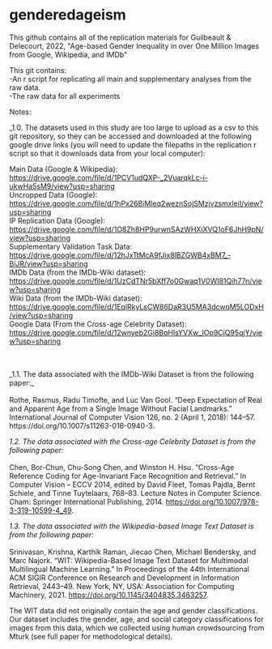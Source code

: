 # genderedageism

This github contains all of the replication materials for Guilbeault & Delecourt, 2022, "Age-based Gender Inequality in over One Million Images from Google, Wikipedia, and IMDb"

This git contains: <br>
-An r script for replicating all main and supplementary analyses from the raw data. <br>
-The raw data for all experiments<br>

Notes: 
<br>

_1.0. The datasets used in this study are too large to upload as a csv to this git repository, so they can be accessed and downloaded at the following google drive links (you will need to update the filepaths in the replication r script so that it downloads data from your local computer): <br>

Main Data (Google & Wikipedia): https://drive.google.com/file/d/1PCV1udQXP-_2VuarqkLc-i-ukwHa5sM9/view?usp=sharing<br>
Uncropped Data (Google): https://drive.google.com/file/d/1hPx26BiMleq2weznSojSMzjvzsmxleiI/view?usp=sharing <br>
IP Replication Data (Google): https://drive.google.com/file/d/1O8Zh8HP9urwnSAzWHXiXVQ1oF6JhH9pN/view?usp=sharing <br>
Supplementary Validation Task Data: https://drive.google.com/file/d/12hJxTtMcA9fJix8lBZGWB4xBM7_-BiJR/view?usp=sharing <br>
IMDb Data (from the IMDb-Wiki dataset): 
https://drive.google.com/file/d/1UzCdTNr5bXff7o0Gwaq1V0WI81Qih77n/view?usp=sharing <br>
Wiki Data (from the IMDb-Wiki dataset): 
https://drive.google.com/file/d/1EqlRkyLsCW86DaR3U5MA3dcwqM5LODxH/view?usp=sharing <br>
Google Data (From the Cross-age Celebrity Dataset): https://drive.google.com/file/d/12wnyeb2Gj8BqHlsYVXw_IOp9CjQ95qjY/view?usp=sharing <br>
 
 <br>
<br>
_1.1. The data associated with the IMDb-Wiki Dataset is from the following paper:_ <br>
<br>
Rothe, Rasmus, Radu Timofte, and Luc Van Gool. “Deep Expectation of Real and Apparent Age from a Single Image Without Facial Landmarks.” International Journal of Computer Vision 126, no. 2 (April 1, 2018): 144–57. https://doi.org/10.1007/s11263-016-0940-3.
<br>

_1.2. The data associated with the Cross-age Celebrity Dataset is from the following paper:_ <br>
<br>
Chen, Bor-Chun, Chu-Song Chen, and Winston H. Hsu. “Cross-Age Reference Coding for Age-Invariant Face Recognition and Retrieval.” In Computer Vision – ECCV 2014, edited by David Fleet, Tomas Pajdla, Bernt Schiele, and Tinne Tuytelaars, 768–83. Lecture Notes in Computer Science. Cham: Springer International Publishing, 2014. https://doi.org/10.1007/978-3-319-10599-4_49.
<br>

_1.3. The data associated with the Wikipedia-based Image Text Dataset is from the following paper:_ <br>
<br>
Srinivasan, Krishna, Karthik Raman, Jiecao Chen, Michael Bendersky, and Marc Najork. “WIT: Wikipedia-Based Image Text Dataset for Multimodal Multilingual Machine Learning.” In Proceedings of the 44th International ACM SIGIR Conference on Research and Development in Information Retrieval, 2443–49. New York, NY, USA: Association for Computing Machinery, 2021. https://doi.org/10.1145/3404835.3463257.
<br>

The WIT data did not originally contain the age and gender classifications. Our dataset includes the gender, age, and social category classifications for images from this data, which we collected using human crowdsourcing from Mturk (see full paper for methodological details). 
